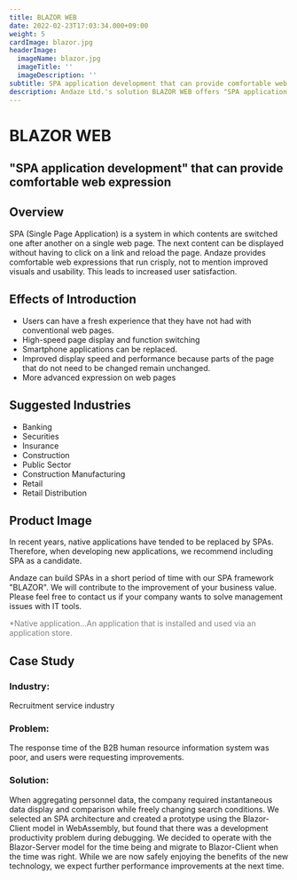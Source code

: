 ```yaml
---
title: BLAZOR WEB
date: 2022-02-23T17:03:34.000+09:00
weight: 5
cardImage: blazor.jpg
headerImage:
  imageName: blazor.jpg
  imageTitle: ''
  imageDescription: ''
subtitle: SPA application development that can provide comfortable web expression
description: Andaze Ltd.'s solution BLAZOR WEB offers "SPA application development" that can provide comfortable web expressions. We contribute to the improvement of your business value. Please feel free to contact us if your company would like to solve your management issues with IT tools.
---
```

# BLAZOR WEB

## "SPA application development" that can provide comfortable web expression



## Overview

SPA (Single Page Application) is a system in which contents are switched one after another on a single web page. The next content can be displayed without having to click on a link and reload the page. Andaze provides comfortable web expressions that run crisply, not to mention improved visuals and usability. This leads to increased user satisfaction.



## Effects of Introduction

* Users can have a fresh experience that they have not had with conventional web pages.
* High-speed page display and function switching
* Smartphone applications can be replaced.
* Improved display speed and performance because parts of the page that do not need to be changed remain unchanged.
* More advanced expression on web pages



## Suggested Industries

* Banking
* Securities
* Insurance
* Construction
* Public Sector
* Construction Manufacturing
* Retail
* Retail Distribution



## Product Image

In recent years, native applications have tended to be replaced by SPAs. Therefore, when developing new applications, we recommend including SPA as a candidate.

Andaze can build SPAs in a short period of time with our SPA framework "BLAZOR". We will contribute to the improvement of your business value. Please feel free to contact us if your company wants to solve management issues with IT tools.

<font color="gray">*Native application...An application that is installed and used via an application store.</font>



## Case Study

### Industry:

Recruitment service industry

### Problem:

The response time of the B2B human resource information system was poor, and users were requesting improvements.

### Solution:

When aggregating personnel data, the company required instantaneous data display and comparison while freely changing search conditions. We selected an SPA architecture and created a prototype using the Blazor-Client model in WebAssembly, but found that there was a development productivity problem during debugging. We decided to operate with the Blazor-Server model for the time being and migrate to Blazor-Client when the time was right. While we are now safely enjoying the benefits of the new technology, we expect further performance improvements at the next time.